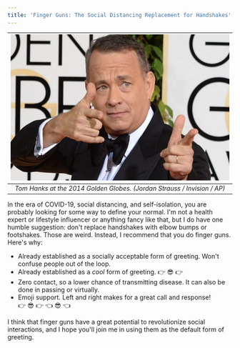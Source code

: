```yaml
---
title: 'Finger Guns: The Social Distancing Replacement for Handshakes'
---
```


| ![Tom Hanks at the 2014 Golden Globes](/img/finger-guns.webp) |
|:--:|
| *Tom Hanks at the 2014 Golden Globes. (Jordan Strauss / Invision / AP)* |

In the era of COVID-19, social distancing, and self-isolation, you are probably looking for some way to define your
normal. I'm not a health expert or lifestyle influencer or anything fancy like that, but I do have one humble
suggestion: don't replace handshakes with elbow bumps or footshakes. Those are weird. Instead, I recommend that you do
finger guns. Here's why:

- Already established as a socially acceptable form of greeting. Won't confuse people out of the loop.
- Already established as a _cool_ form of greeting. :point_right:&nbsp;:sunglasses:&nbsp;:point_right:
- Zero contact, so a lower chance of transmitting disease. It can also be done in passing or virtually.
- Emoji support. Left and right makes for a great call and response!
:point_right:&nbsp;:sunglasses:&nbsp;:point_right:
:point_left:&nbsp;:sunglasses:&nbsp;:point_left:

I think that finger guns have a great potential to revolutionize social interactions, and I hope you'll join me in using
them as the default form of greeting.
